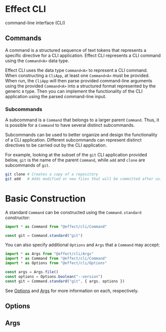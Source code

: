 # Effect CLI

command-line interface (CLI)

## Commands

A command is a structured sequence of text tokens that represents a specific directive for a CLI application. Effect CLI represents a CLI command using the `Command<A>` data type.

Effect CLI uses the data type `Command<A>` to represent a CLI command. When constructing a `CliApp`, at least one `Command<A>` must be provided. When run, the `CliApp` will then parse provided command-line arguments using the provided `Command<A>` into a structured format represented by the generic `A` type. Then you can implement the functionality of the CLI application using the parsed command-line input.

### Subcommands

A subcommand is a `Command` that belongs to a larger parent `Command`. Thus, it is possible for a `Command` to have several distinct subcommands.

Subcommands can be used to better organize and design the functionality of a CLI application. Different subcommands can represent distinct directives to be carried out by the CLI application.

For example, looking at the subset of the `git` CLI application provided below, `git` is the name of the parent `Command`, while `add` and `clone` are subcommands of `git`.

```sh
git clone # Creates a copy of a repository
git add   # Adds modified or new files that will be committed after using git commit
```

# Basic Construction

A standard `Command` can be constructed using the `Command.standard` constructor:

```ts
import * as Command from "@effect/cli/Command"

const git = Command.standard("git")
```

You can also specify additional `Options` and `Args` that a `Command` may accept:

```ts
import * as Args from "@effect/cli/Args"
import * as Command from "@effect/cli/Command"
import * as Options from "@effect/cli/Options"

const args = Args.file()
const options = Options.boolean("--version")
const git = Command.standard("git", { args, options })
```

See [Options](#options) and [Args](#args) for more information on each, respectively.

## Options

## Args
